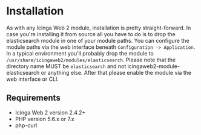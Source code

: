 # Installation

As with any Icinga Web 2 module, installation is pretty straight-forward. In case you're installing it from source all
you have to do is to drop the elasticsearch module in one of your module paths. You can configure the module paths
via  the web interface beneath `Configuration -> Application`. In a typical environment you'll probably drop the module
to `/usr/share/icingaweb2/modules/elasticsearch`. Please note that the directory name MUST be `elasticsearch` and not
icingaweb2-module-elasticsearch or anything else. After that please enable the module via the web interface or CLI.

## Requirements

* Icinga Web 2 version 2.4.2+
* PHP version 5.6.x or 7.x
* php-curl
